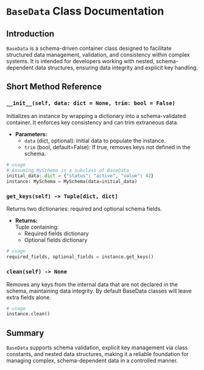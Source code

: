 # `BaseData` Class Documentation

## Introduction
`BaseData` is a schema-driven container class designed to facilitate structured data management, validation, and consistency within complex systems. It is intended for developers working with nested, schema-dependent data structures, ensuring data integrity and explicit key handling.

## Short Method Reference

### `__init__(self, data: dict = None, trim: bool = False)`
Initializes an instance by wrapping a dictionary into a schema-validated container. It enforces key consistency and can trim extraneous data.
- **Parameters:**
  - `data` (dict, optional): Initial data to populate the instance.
  - `trim` (bool, default=False): If true, removes keys not defined in the schema.

``` python
# usage
# Assuming MySchema is a subclass of BaseData
initial_data: dict = {"status": "active", "value": 42}
instance: MySchema = MySchema(data=initial_data)
```

### `get_keys(self) -> Tuple[dict, dict]`
Returns two dictionaries: required and optional schema fields.
- **Returns:**  
  Tuple containing:
  - Required fields dictionary  
  - Optional fields dictionary

```python
# usage
required_fields, optional_fields = instance.get_keys()
```

### `clean(self) -> None`
Removes any keys from the internal data that are not declared in the schema, maintaining data integrity. By default BaseData classes will leave extra fields alone.
```python
# usage
instance.clean()
```

## Summary
`BaseData` supports schema validation, explicit key management via class constants, and nested data structures, making it a reliable foundation for managing complex, schema-dependent data in a controlled manner.
